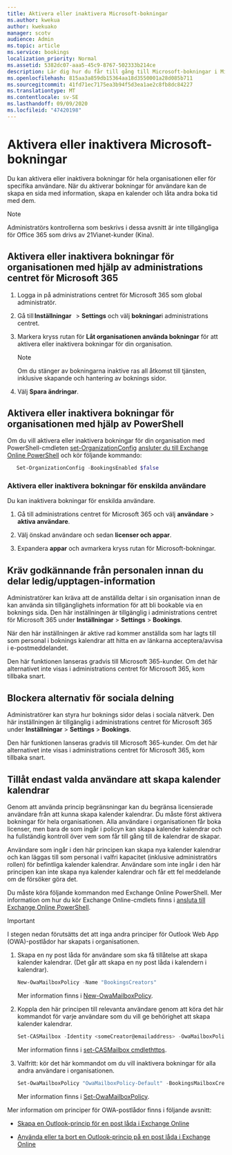 ```yaml
---
title: Aktivera eller inaktivera Microsoft-bokningar
ms.author: kwekua
author: kwekuako
manager: scotv
audience: Admin
ms.topic: article
ms.service: bookings
localization_priority: Normal
ms.assetid: 5382dc07-aaa5-45c9-8767-502333b214ce
description: Lär dig hur du får till gång till Microsoft-bokningar i Microsoft 365.
ms.openlocfilehash: 815aa3a859db15364aa18d3550001a28d085b711
ms.sourcegitcommit: 41fd71ec7175ea3b94f5d3ea1ae2c8fb8dc84227
ms.translationtype: MT
ms.contentlocale: sv-SE
ms.lasthandoff: 09/09/2020
ms.locfileid: "47420198"
---
```

# <a name="turn-microsoft-bookings-on-or-off"></a>Aktivera eller inaktivera Microsoft-bokningar

Du kan aktivera eller inaktivera bokningar för hela organisationen eller för specifika användare. När du aktiverar bokningar för användare kan de skapa en sida med information, skapa en kalender och låta andra boka tid med dem.

> [!NOTE]
> Administratörs kontrollerna som beskrivs i dessa avsnitt är inte tillgängliga för Office 365 som drivs av 21Vianet-kunder (Kina).

## <a name="turn-bookings-on-or-off-for-your-organization-using-the-microsoft-365-admin-center"></a>Aktivera eller inaktivera bokningar för organisationen med hjälp av administrations centret för Microsoft 365

1. Logga in på administrations centret för Microsoft 365 som global administratör.

2. Gå till **Inställningar**   \> **Settings** och välj **bokningar**i administrations centret.

3. Markera kryss rutan för **Låt organisationen använda bokningar** för att aktivera eller inaktivera bokningar för din organisation.

   > [!NOTE]
   > Om du stänger av bokningarna inaktive ras all åtkomst till tjänsten, inklusive skapande och hantering av boknings sidor.

4. Välj **Spara ändringar**.

## <a name="turn-bookings-on-or-off-for-your-organization-using-powershell"></a>Aktivera eller inaktivera bokningar för organisationen med hjälp av PowerShell

Om du vill aktivera eller inaktivera bokningar för din organisation med PowerShell-cmdleten [set-OrganizationConfig](https://docs.microsoft.com/powershell/module/exchange/set-organizationconfig) [ansluter du till Exchange Online PowerShell]() och kör följande kommando:

```PowerShell
   Set-OrganizationConfig -BookingsEnabled $false
```

### <a name="turn-bookings-on-or-off-for-individual-users"></a>Aktivera eller inaktivera bokningar för enskilda användare

Du kan inaktivera bokningar för enskilda användare.

1. Gå till administrations centret för Microsoft 365 och välj **användare** \> **aktiva användare**.

1. Välj önskad användare och sedan **licenser och appar**.

1. Expandera **appar** och avmarkera kryss rutan för Microsoft-bokningar.

## <a name="require-staff-approvals-before-sharing-freebusy-information"></a>Kräv godkännande från personalen innan du delar ledig/upptagen-information

Administratörer kan kräva att de anställda deltar i sin organisation innan de kan använda sin tillgänglighets information för att bli bookable via en boknings sida. Den här inställningen är tillgänglig i administrations centret för Microsoft 365 under **Inställningar** \> **Settings** \> **Bookings**.

När den här inställningen är aktive rad kommer anställda som har lagts till som personal i boknings kalendrar att hitta en av länkarna acceptera/avvisa i e-postmeddelandet.

Den här funktionen lanseras gradvis till Microsoft 365-kunder. Om det här alternativet inte visas i administrations centret för Microsoft 365, kom tillbaka snart.

## <a name="block-social-sharing-options"></a>Blockera alternativ för sociala delning

Administratörer kan styra hur boknings sidor delas i sociala nätverk. Den här inställningen är tillgänglig i administrations centret för Microsoft 365 under **Inställningar** \> **Settings** \> **Bookings**.

Den här funktionen lanseras gradvis till Microsoft 365-kunder. Om det här alternativet inte visas i administrations centret för Microsoft 365, kom tillbaka snart.

## <a name="allow-only-selected-users-to-create-bookings-calendars"></a>Tillåt endast valda användare att skapa kalender kalendrar

Genom att använda princip begränsningar kan du begränsa licensierade användare från att kunna skapa kalender kalendrar. Du måste först aktivera bokningar för hela organisationen. Alla användare i organisationen får boka licenser, men bara de som ingår i policyn kan skapa kalender kalendrar och ha fullständig kontroll över vem som får till gång till de kalendrar de skapar.

Användare som ingår i den här principen kan skapa nya kalender kalendrar och kan läggas till som personal i valfri kapacitet (inklusive administratörs rollen) för befintliga kalender kalendrar. Användare som inte ingår i den här principen kan inte skapa nya kalender kalendrar och får ett fel meddelande om de försöker göra det.

Du måste köra följande kommandon med Exchange Online PowerShell. Mer information om hur du kör Exchange Online-cmdlets finns i [ansluta till Exchange Online PowerShell](https://docs.microsoft.com/powershell/exchange/connect-to-exchange-online-powershell).

> [!IMPORTANT]
> I stegen nedan förutsätts det att inga andra principer för Outlook Web App (OWA)-postlådor har skapats i organisationen.

1. Skapa en ny post låda för användare som ska få tillåtelse att skapa kalender kalendrar. (Det går att skapa en ny post låda i kalendern i kalendrar).

   ```PowerShell
   New-OwaMailboxPolicy -Name "BookingsCreators"
   ```

   Mer information finns i [New-OwaMailboxPolicy](https://docs.microsoft.com/powershell/module/exchange/new-owamailboxpolicy).

2. Koppla den här principen till relevanta användare genom att köra det här kommandot för varje användare som du vill ge behörighet att skapa kalender kalendrar.

   ```PowerShell
   Set-CASMailbox -Identity <someCreator@emailaddress> -OwaMailboxPolicy "BookingsCreators"
   ```

   Mer information finns i [set-CASMailbox cmdlethttps](https://docs.microsoft.com/powershell/module/exchange/set-casmailbox).

3. Valfritt: kör det här kommandot om du vill inaktivera bokningar för alla andra användare i organisationen.

   ```PowerShell
   Set-OwaMailboxPolicy "OwaMailboxPolicy-Default" -BookingsMailboxCreationEnabled:$false
   ```

   Mer information finns i [Set-OwaMailboxPolicy](https://docs.microsoft.com/powershell/module/exchange/set-owamailboxpolicy).

Mer information om principer för OWA-postlådor finns i följande avsnitt:

- [Skapa en Outlook-princip för en post låda i Exchange Online](https://docs.microsoft.com/exchange/clients-and-mobile-in-exchange-online/outlook-on-the-web/create-outlook-web-app-mailbox-policy)

- [Använda eller ta bort en Outlook-princip på en post låda i Exchange Online](https://docs.microsoft.com/exchange/clients-and-mobile-in-exchange-online/outlook-on-the-web/create-outlook-web-app-mailbox-policy)